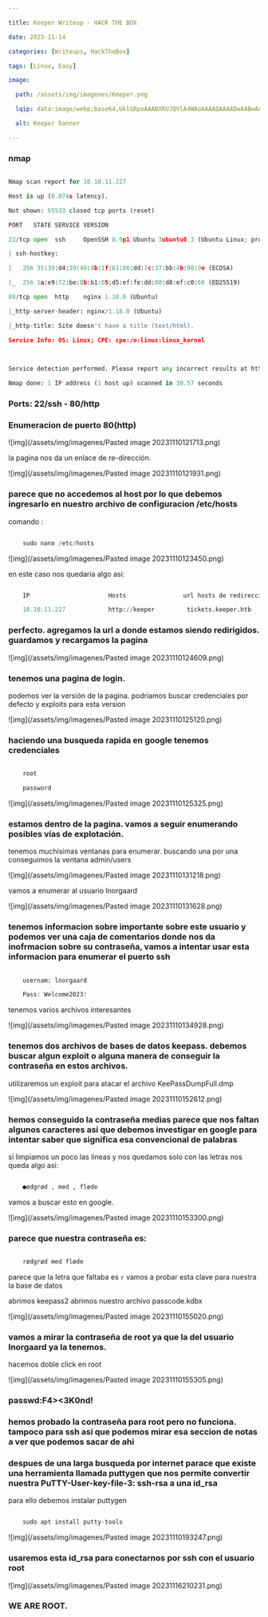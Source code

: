 ```yaml
---

title: Keeper Writeup - HACK THE BOX

date: 2023-11-14

categories: [Writeups, HackTheBox]

tags: [Linux, Easy]

image:

  path: /assets/img/imagenes/Keeper.png

  lqip: data:image/webp;base64,UklGRpoAAABXRUJQVlA4WAoAAAAQAAAADwAABwAAQUxQSDIAAAARL0AmbZurmr57yyIiqE8oiG0bejIYEQTgqiDA9vqnsUSI6H+oAERp2HZ65qP/VIAWAFZQOCBCAAAA8AEAnQEqEAAIAAVAfCWkAALp8sF8rgRgAP7o9FDvMCkMde9PK7euH5M1m6VWoDXf2FkP3BqV0ZYbO6NA/VFIAAAA

  alt: Keeper banner

---
```


### nmap

```python

Nmap scan report for 10.10.11.227

Host is up (0.074s latency).

Not shown: 65533 closed tcp ports (reset)

PORT   STATE SERVICE VERSION

22/tcp open  ssh     OpenSSH 8.9p1 Ubuntu 3ubuntu0.3 (Ubuntu Linux; protocol 2.0)

| ssh-hostkey:

|   256 35:39:d4:39:40:4b:1f:61:86:dd:7c:37:bb:4b:98:9e (ECDSA)

|_  256 1a:e9:72:be:8b:b1:05:d5:ef:fe:dd:80:d8:ef:c0:66 (ED25519)

80/tcp open  http    nginx 1.18.0 (Ubuntu)

|_http-server-header: nginx/1.18.0 (Ubuntu)

|_http-title: Site doesn't have a title (text/html).

Service Info: OS: Linux; CPE: cpe:/o:linux:linux_kernel

  

Service detection performed. Please report any incorrect results at https://nmap.org/submit/ .

Nmap done: 1 IP address (1 host up) scanned in 30.57 seconds

```

### Ports: 22/ssh - 80/http

  

### Enumeracion de puerto 80(http)

![img](/assets/img/imagenes/Pasted image 20231110121713.png)

  

la pagina nos da un enlace de re-dirección.

![img](/assets/img/imagenes/Pasted image 20231110121931.png)

  

### parece que no accedemos al host por lo que debemos ingresarlo en nuestro archivo de configuracion /etc/hosts

comando :

```python

    sudo nano /etc/hosts

```

![img](/assets/img/imagenes/Pasted image 20231110123450.png)

en este caso nos quedaria algo asi:

```python

    IP                      Hosts                url hosts de redireccion

    10.10.11.227            http://keeper         tickets.keeper.htb

```

### perfecto. agregamos la url a donde estamos siendo redirigidos. guardamos y recargamos la pagina

![img](/assets/img/imagenes/Pasted image 20231110124609.png)

### tenemos una pagina de login.

podemos ver la versión de la pagina. podriamos buscar credenciales por defecto y exploits para esta version

![img](/assets/img/imagenes/Pasted image 20231110125120.png)

### haciendo una busqueda rapida en google tenemos credenciales

```python

    root

    password

```

![img](/assets/img/imagenes/Pasted image 20231110125325.png)

### estamos dentro de la pagina. vamos a seguir enumerando posibles vías de explotación.

tenemos muchisimas ventanas para enumerar. buscando una por una conseguimos la ventana admin/users

![img](/assets/img/imagenes/Pasted image 20231110131218.png)

vamos a enumerar al usuario Inorgaard

![img](/assets/img/imagenes/Pasted image 20231110131628.png)

### tenemos informacion sobre importante sobre este usuario y podemos ver una caja de comentarios donde nos da inofrmacion sobre su contraseña, vamos a intentar usar esta informacion para enumerar el puerto ssh

```python

    usernam: lnorgaard

    Pass: Welcome2023!

```

tenemos varios archivos interesantes

![img](/assets/img/imagenes/Pasted image 20231110134928.png)

### tenemos dos archivos de bases de datos keepass. debemos buscar algun exploit o alguna manera de conseguir la contraseña en estos archivos.

utilizaremos un exploit para atacar el archivo KeePassDumpFull.dmp

![img](/assets/img/imagenes/Pasted image 20231110152612.png)

### hemos conseguido la contraseña medias parece que nos faltan algunos caracteres asi que debemos investigar en google para intentar saber que significa esa convencional de palabras

  

si limpiamos un poco las lineas y nos quedamos solo con las letras nos queda algo asi:

```python

    ●ødgrød , med , fløde

```

vamos a buscar esto en google.

![img](/assets/img/imagenes/Pasted image 20231110153300.png)

### parece que nuestra contraseña es:

```python

    rødgrød med fløde

```

parece que la letra que faltaba es `r` vamos a probar esta clave para nuestra la base de datos

abrimos keepass2 abrimos nuestro archivo passcode.kdbx

![img](/assets/img/imagenes/Pasted image 20231110155020.png)

### vamos a mirar la contraseña de root ya que la del usuario lnorgaard ya la tenemos.

hacemos doble click en root

![img](/assets/img/imagenes/Pasted image 20231110155305.png)

### passwd:F4><3K0nd!

### hemos probado la contraseña para root pero no funciona. tampoco para ssh asi que podemos mirar esa seccion de notas a ver que podemos sacar de ahi

  

### despues de una larga busqueda por internet parace que existe una herramienta llamada puttygen que nos permite convertir nuestra PuTTY-User-key-file-3: ssh-rsa a una id_rsa

para ello debemos instalar puttygen

```python

    sudo apt install putty-tools

```

![img](/assets/img/imagenes/Pasted image 20231110193247.png)

### usaremos esta id_rsa para conectarnos por ssh con el usuario root

![img](/assets/img/imagenes/Pasted image 20231116210231.png)

### WE ARE ROOT.